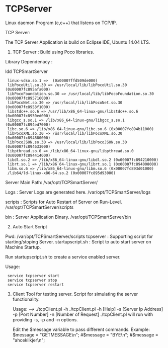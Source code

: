 # TCPServer
Linux daemon Program (c,c++) that listens on TCP/IP.

TCP Server:

The TCP Server Application is build on Eclipse IDE, Ubuntu 14.04 LTS. 

1) TCP Server : Build using Poco libraries.

Library Dependenacy : 

ldd TCPSmartServer

     linux-vdso.so.1 =>  (0x00007ffd509de000)
     libPocoUtil.so.30 => /usr/local/lib/libPocoUtil.so.30 (0x00007fc895afa000)
     libPocoFoundation.so.30 => /usr/local/lib/libPocoFoundation.so.30 (0x00007fc895716000)
     libPocoNet.so.30 => /usr/local/lib/libPocoNet.so.30 (0x00007fc8953f1000)
     libstdc++.so.6 => /usr/lib/x86_64-linux-gnu/libstdc++.so.6 (0x00007fc8950ed000)
     libgcc_s.so.1 => /lib/x86_64-linux-gnu/libgcc_s.so.1 (0x00007fc894ed7000)
     libc.so.6 => /lib/x86_64-linux-gnu/libc.so.6 (0x00007fc894b11000)
     libPocoXML.so.30 => /usr/local/lib/libPocoXML.so.30 (0x00007fc894880000)
     libPocoJSON.so.30 => /usr/local/lib/libPocoJSON.so.30 (0x00007fc894633000)
     libpthread.so.0 => /lib/x86_64-linux-gnu/libpthread.so.0 (0x00007fc894414000)
     libdl.so.2 => /lib/x86_64-linux-gnu/libdl.so.2 (0x00007fc894210000)
     librt.so.1 => /lib/x86_64-linux-gnu/librt.so.1 (0x00007fc894008000)
     libm.so.6 => /lib/x86_64-linux-gnu/libm.so.6 (0x00007fc893d01000)
     /lib64/ld-linux-x86-64.so.2 (0x00007fc895d93000)
	
Server Main Path:
   /var/opt/TCPSmartServer/

Logs : Server Logs are generated here. 
   /var/opt/TCPSmartServer/logs

scripts : Scripts for Auto Restart of Server on Run-Level. 
   /var/opt/TCPSmartServer/scripts

bin : Server Application Binary.
   /var/opt/TCPSmartServer/bin
   
2) Auto Start Script
  
  Pwd: /var/opt/TCPSmartServer/scripts
  tcpserver : Supporting script for starting/stoping Server. 
  startupscript.sh : Script to auto start server on Machine Startup.
  
  Run startupscript.sh to create a service enabled server.
  
  Usage: 
    
     service tcpserver start
     service tcpserver stop
     service tcpserver restart
  
  3) Client Tool for testing server. 
     Script for simulating the server functionality. 
     
     Usage: 
     --> ./tcpClient.pl -h
     ./tcpClient.pl -h [Help] -s [Server Ip Address] -p [Port Number] -n [Number of Request]
     ./tcpClient.pl will run with providing -s, -p and -n options.
     
     Edit the $message variable to pass different commands. 
     Example:
     $message = "GETMESSAGE\n";
     #$message = "BYE\n";
     #$message = "ahcekllkjer\n";
